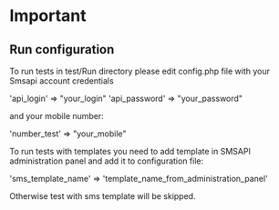 Important
=========

Run configuration
-----------------

To run tests in test/Run directory please edit config.php file with your Smsapi account credentials

'api_login' => "your_login"
'api_password' => "your_password"

and your mobile number:

'number_test' => "your_mobile"

To run tests with templates you need to add template in SMSAPI administration panel and add it to configuration file:

'sms_template_name' => 'template_name_from_administration_panel'

Otherwise test with sms template will be skipped.
